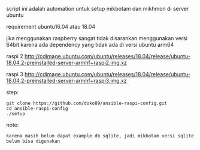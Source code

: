 script ini adalah automation untuk setup mikbotam dan mikhmon di server ubuntu

requirement
ubuntu16.04 atau 18.04

jika menggunakan raspberry sangat tidak disarankan menggunakan versi 64bit karena ada dependency yang tidak ada di versi ubuntu arm64

raspi 2
http://cdimage.ubuntu.com/ubuntu/releases/18.04/release/ubuntu-18.04.2-preinstalled-server-armhf+raspi2.img.xz

raspi 3
http://cdimage.ubuntu.com/ubuntu/releases/18.04/release/ubuntu-18.04.2-preinstalled-server-armhf+raspi3.img.xz


step:
```
git clone https://github.com/doko89/ansible-raspi-config.git
cd ansible-raspi-config
./setup
```

note:
```
karena masih belum dapat example db sqlite, jadi mikbotam versi sqlite belum bisa digunakan
```


